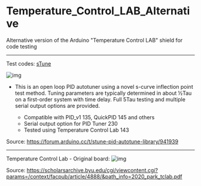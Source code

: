 # Temperature_Control_LAB_Alternative
Alternative version of the Arduino "Temperature Control LAB" shield for code testing

------

Test codes:
[sTune](https://github.com/Dlloydev/sTune)

![img](https://europe1.discourse-cdn.com/arduino/original/4X/d/a/c/dace8b3505c77cf28fa6e6d07bb2a02ef82bd720.png)

- This is an open loop PID autotuner using a novel s-curve inflection point test method. Tuning parameters are typically determined in about ½Tau on a first-order system with time delay. Full 5Tau testing and multiple serial output options are provided.

    - Compatible with PID_v1 135, QuickPID 145 and others
    - Serial output option for PID Tuner 230
    - Tested using Temperature Control Lab 143

Source: https://forum.arduino.cc/t/stune-pid-autotune-library/941939

------
Temperature Control Lab - Original board:
![img](https://d3i71xaburhd42.cloudfront.net/f2363a762b89f6d69cbe0ab6444c65474e10d614/6-Figure2-1.png)

Source: https://scholarsarchive.byu.edu/cgi/viewcontent.cgi?params=/context/facpub/article/4888/&path_info=2020_park_tclab.pdf

